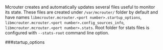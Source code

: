 Mcrouter creates and automatically updates several files useful to monitor its state. These files are created under `/var/mcrouter/` folder by default and have names `libmcrouter.mcrouter.<port number>.startup_options`, `libmcrouter.mcrouter.<port number>.config_sources_info`, `libmcrouter.mcrouter.<port number>.stats`. Root folder for stats files is configured with `--stats-root` command line option.

###startup_options